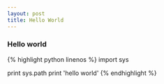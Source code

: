 ```yaml
---
layout: post
title: Hello World
---
```

### Hello world

{% highlight python linenos %}
import sys

print sys.path
print 'hello world'
{% endhighlight %}
